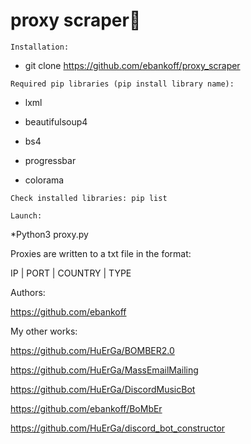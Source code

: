 # proxy scraper🔎

`Installation:`
* git clone https://github.com/ebankoff/proxy_scraper

`Required pip libraries (pip install library name):`
  
* lxml
  
* beautifulsoup4
  
* bs4
  
* progressbar
  
* colorama

`Check installed libraries: pip list`

`Launch:`

*Python3 proxy.py

Proxies are written to a txt file in the format:

IP | PORT | COUNTRY | TYPE

Authors:

https://github.com/ebankoff

My other works:

https://github.com/HuErGa/BOMBER2.0

https://github.com/HuErGa/MassEmailMailing

https://github.com/HuErGa/DiscordMusicBot

https://github.com/ebankoff/BoMbEr

https://github.com/HuErGa/discord_bot_constructor
